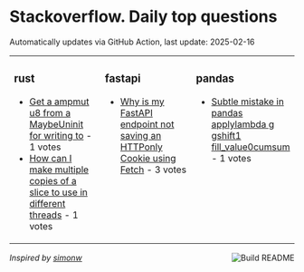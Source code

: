 # Stackoverflow. Daily top questions 

Automatically updates via GitHub Action, last update: <!-- date starts -->2025-02-16<!-- date ends -->


<table><tr><td valign="top" width="33%">

### rust
<!-- rust starts -->
* [Get a ampmut u8 from a MaybeUninit for writing to](https://stackoverflow.com/questions/79443431/get-a-mut-u8-from-a-maybeuninit-for-writing-to) - 1 votes
* [How can I make multiple copies of a slice to use in different threads](https://stackoverflow.com/questions/79441897/how-can-i-make-multiple-copies-of-a-slice-to-use-in-different-threads) - 1 votes
<!-- rust ends -->
</td><td valign="top" width="34%">


### fastapi
<!-- fastapi starts -->
* [Why is my FastAPI endpoint not saving an HTTPonly Cookie using Fetch](https://stackoverflow.com/questions/79441349/why-is-my-fastapi-endpoint-not-saving-an-httponly-cookie-using-fetch) - 3 votes
<!-- fastapi ends -->
</td><td valign="top" width="34%">


### pandas
<!-- pandas starts -->
* [Subtle mistake in pandas applylambda g gshift1 fill_value0cumsum](https://stackoverflow.com/questions/79442105/subtle-mistake-in-pandas-applylambda-g-g-shift1-fill-value-0-cumsum) - 1 votes
<!-- pandas ends -->
</td></tr></table>

<a href="https://github.com/hp0404/hp0404/actions"><img src="https://github.com/hp0404/hp0404/workflows/Build%20README/badge.svg" align="right" alt="Build README"></a> <p>*Inspired by  [simonw](https://github.com/simonw/simonw)*</p>
